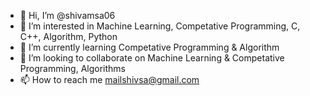 - 👋 Hi, I’m @shivamsa06
- 👀 I’m interested in Machine Learning, Competative Programming, C, C++, Algorithm, Python
- 🌱 I’m currently learning Competative Programming & Algorithm
- 💞️ I’m looking to collaborate on Machine Learning & Competative Programming, Algorithms
- 📫 How to reach me mailshivsa@gmail.com

<!---
shivamsa06/shivamsa06 is a ✨ special ✨ repository because its `README.md` (this file) appears on your GitHub profile.
You can click the Preview link to take a look at your changes.
--->
